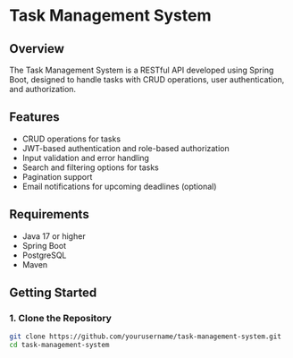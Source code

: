 # Task Management System

## Overview
The Task Management System is a RESTful API developed using Spring Boot, designed to handle tasks with CRUD operations, user authentication, and authorization.

## Features
- CRUD operations for tasks
- JWT-based authentication and role-based authorization
- Input validation and error handling
- Search and filtering options for tasks
- Pagination support
- Email notifications for upcoming deadlines (optional)

## Requirements
- Java 17 or higher
- Spring Boot
- PostgreSQL
- Maven

## Getting Started

### 1. Clone the Repository
```bash
git clone https://github.com/yourusername/task-management-system.git
cd task-management-system

